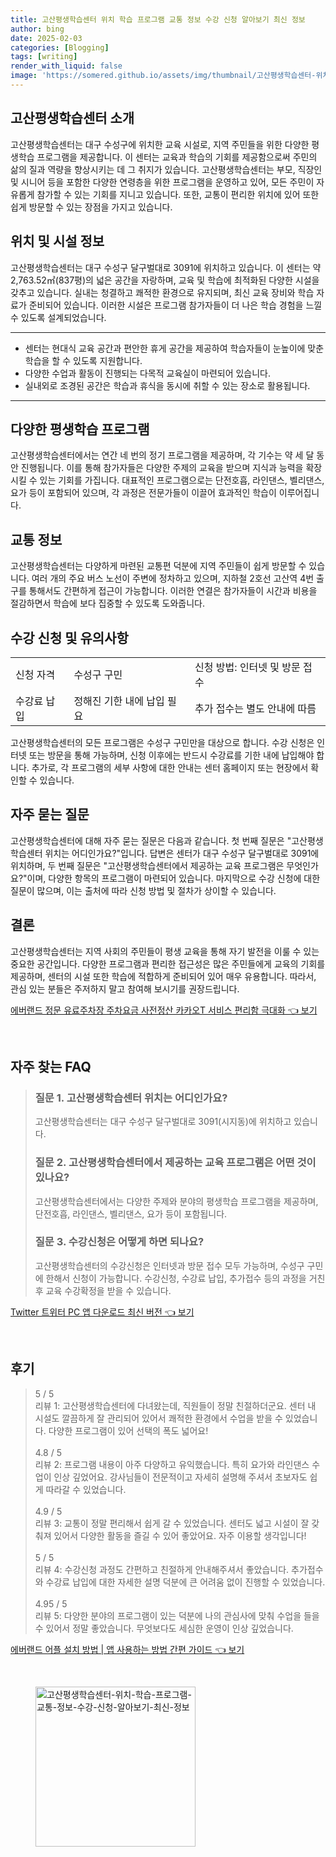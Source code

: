 ```yaml
---
title: 고산평생학습센터 위치 학습 프로그램 교통 정보 수강 신청 알아보기 최신 정보
author: bing
date: 2025-02-03
categories: [Blogging]
tags: [writing]
render_with_liquid: false
image: 'https://somered.github.io/assets/img/thumbnail/고산평생학습센터-위치-학습-프로그램-교통-정보-수강-신청-알아보기-최신-정보.webp'
---
```



<h2 id='고산평생학습센터소개'>고산평생학습센터 소개</h2>

<p>고산평생학습센터는 대구 수성구에 위치한 교육 시설로, 지역 주민들을 위한 다양한 평생학습 프로그램을 제공합니다. 이 센터는 교육과 학습의 기회를 제공함으로써 주민의 삶의 질과 역량을 향상시키는 데 그 취지가 있습니다. 고산평생학습센터는 부모, 직장인 및 시니어 등을 포함한 다양한 연령층을 위한 프로그램을 운영하고 있어, 모든 주민이 자유롭게 참가할 수 있는 기회를 지니고 있습니다. 또한, 교통이 편리한 위치에 있어 또한 쉽게 방문할 수 있는 장점을 가지고 있습니다.</p>

<h2 id='위치및시설'>위치 및 시설 정보</h2>

<p>고산평생학습센터는 대구 수성구 달구벌대로 3091에 위치하고 있습니다. 이 센터는 약 2,763.52㎡(837평)의 넓은 공간을 자랑하며, 교육 및 학습에 최적화된 다양한 시설을 갖추고 있습니다. 실내는 청결하고 쾌적한 환경으로 유지되며, 최신 교육 장비와 학습 자료가 준비되어 있습니다. 이러한 시설은 프로그램 참가자들이 더 나은 학습 경험을 느낄 수 있도록 설계되었습니다.</p>

<hr />

<ul>
    <li>센터는 현대식 교육 공간과 편안한 휴게 공간을 제공하여 학습자들이 눈높이에 맞춘 학습을 할 수 있도록 지원합니다.</li>
    <li>다양한 수업과 활동이 진행되는 다목적 교육실이 마련되어 있습니다.</li>
    <li>실내외로 조경된 공간은 학습과 휴식을 동시에 취할 수 있는 장소로 활용됩니다.</li>
</ul>

<hr />

<h2 id='프로그램소개'>다양한 평생학습 프로그램</h2>

<p>고산평생학습센터에서는 연간 네 번의 정기 프로그램을 제공하며, 각 기수는 약 세 달 동안 진행됩니다. 이를 통해 참가자들은 다양한 주제의 교육을 받으며 지식과 능력을 확장시킬 수 있는 기회를 가집니다. 대표적인 프로그램으로는 단전호흡, 라인댄스, 벨리댄스, 요가 등이 포함되어 있으며, 각 과정은 전문가들이 이끌어 효과적인 학습이 이루어집니다.</p>

<h2 id='교통정보'>교통 정보</h2>

<p>고산평생학습센터는 다양하게 마련된 교통편 덕분에 지역 주민들이 쉽게 방문할 수 있습니다. 여러 개의 주요 버스 노선이 주변에 정차하고 있으며, 지하철 2호선 고산역 4번 출구를 통해서도 간편하게 접근이 가능합니다. 이러한 연결은 참가자들이 시간과 비용을 절감하면서 학습에 보다 집중할 수 있도록 도와줍니다.</p>

<h2 id='수강신청'>수강 신청 및 유의사항</h2>

<table>
    <tr>
        <td>신청 자격</td>
        <td>수성구 구민</td>
        <td>신청 방법: 인터넷 및 방문 접수</td>
    </tr>
    <tr>
        <td>수강료 납입</td>
        <td>정해진 기한 내에 납입 필요</td>
        <td>추가 접수는 별도 안내에 따름</td>
    </tr>
</table>

<p>고산평생학습센터의 모든 프로그램은 수성구 구민만을 대상으로 합니다. 수강 신청은 인터넷 또는 방문을 통해 가능하며, 신청 이후에는 반드시 수강료를 기한 내에 납입해야 합니다. 추가로, 각 프로그램의 세부 사항에 대한 안내는 센터 홈페이지 또는 현장에서 확인할 수 있습니다.</p>

<h2 id='자주묻는질문'>자주 묻는 질문</h2>

<p>고산평생학습센터에 대해 자주 묻는 질문은 다음과 같습니다. 첫 번째 질문은 "고산평생학습센터 위치는 어디인가요?"입니다. 답변은 센터가 대구 수성구 달구벌대로 3091에 위치하며, 두 번째 질문은 "고산평생학습센터에서 제공하는 교육 프로그램은 무엇인가요?"이며, 다양한 항목의 프로그램이 마련되어 있습니다. 마지막으로 수강 신청에 대한 질문이 많으며, 이는 출처에 따라 신청 방법 및 절차가 상이할 수 있습니다.</p>

<h2 id='결론'>결론</h2>

<p>고산평생학습센터는 지역 사회의 주민들이 평생 교육을 통해 자기 발전을 이룰 수 있는 중요한 공간입니다. 다양한 프로그램과 편리한 접근성은 많은 주민들에게 교육의 기회를 제공하며, 센터의 시설 또한 학습에 적합하게 준비되어 있어 매우 유용합니다. 따라서, 관심 있는 분들은 주저하지 말고 참여해 보시기를 권장드립니다.</p>


<p><a class="click-button" title="에버랜드 정문 유료주차장 주차요금 사전정산 카카오T 서비스 편리함 극대화" href="https://somered.github.io/posts/%EC%97%90%EB%B2%84%EB%9E%9C%EB%93%9C-%EC%A0%95%EB%AC%B8-%EC%9C%A0%EB%A3%8C%EC%A3%BC%EC%B0%A8%EC%9E%A5-%EC%A3%BC%EC%B0%A8%EC%9A%94%EA%B8%88-%EC%82%AC%EC%A0%84%EC%A0%95%EC%82%B0-%EC%B9%B4%EC%B9%B4%EC%98%A4T-%EC%84%9C%EB%B9%84%EC%8A%A4-%ED%8E%B8%EB%A6%AC%ED%95%A8-%EA%B7%B9%EB%8C%80%ED%99%94/" rel="dofollow">에버랜드 정문 유료주차장 주차요금 사전정산 카카오T 서비스 편리함 극대화 👈 보기</a></p><br>
<h2 id='자주_찾는_FAQ'>자주 찾는 FAQ</h2>
<div itemscope="" itemtype="https://schema.org/FAQPage"> 
<blockquote> 
<div itemscope="" itemprop="mainEntity" itemtype="https://schema.org/Question"> 
<h3 itemprop="name">질문 1. 고산평생학습센터 위치는 어디인가요?</h3> 
<div itemscope="" itemprop="acceptedAnswer" itemtype="https://schema.org/Answer"> 
<span itemprop="text"> 
<p>고산평생학습센터는 대구 수성구 달구벌대로 3091(시지동)에 위치하고 있습니다.</p> 
</span> 
</div> 
</div> 

<div itemscope="" itemprop="mainEntity" itemtype="https://schema.org/Question"> 
<h3 itemprop="name">질문 2. 고산평생학습센터에서 제공하는 교육 프로그램은 어떤 것이 있나요?</h3> 
<div itemscope="" itemprop="acceptedAnswer" itemtype="https://schema.org/Answer"> 
<span itemprop="text"> 
<p>고산평생학습센터에서는 다양한 주제와 분야의 평생학습 프로그램을 제공하며, 단전호흡, 라인댄스, 벨리댄스, 요가 등이 포함됩니다.</p> 
</span> 
</div> 
</div> 

<div itemscope="" itemprop="mainEntity" itemtype="https://schema.org/Question"> 
<h3 itemprop="name">질문 3. 수강신청은 어떻게 하면 되나요?</h3> 
<div itemscope="" itemprop="acceptedAnswer" itemtype="https://schema.org/Answer"> 
<span itemprop="text"> 
<p>고산평생학습센터의 수강신청은 인터넷과 방문 접수 모두 가능하며, 수성구 구민에 한해서 신청이 가능합니다. 수강신청, 수강료 납입, 추가접수 등의 과정을 거친 후 교육 수강확정을 받을 수 있습니다.</p> 
</span> 
</div> 
</div> 
</blockquote> 
</div>
<p><a class="click-button" title="Twitter 트위터 PC 앱 다운로드 최신 버전" href="https://somered.github.io/posts/Twitter-%ED%8A%B8%EC%9C%84%ED%84%B0-PC-%EC%95%B1-%EB%8B%A4%EC%9A%B4%EB%A1%9C%EB%93%9C-%EC%B5%9C%EC%8B%A0-%EB%B2%84%EC%A0%84/" rel="dofollow">Twitter 트위터 PC 앱 다운로드 최신 버전 👈 보기</a></p><br>
<h2 id='후기'>후기</h2>
<div itemscope itemtype="https://schema.org/Product">
  <blockquote>
  <div itemprop="review" itemscope itemtype="https://schema.org/Review">
      <div itemprop="reviewRating" itemscope itemtype="https://schema.org/Rating"> <span itemprop="ratingValue">5</span> / <span itemprop="bestRating">5</span> </div>
      <span itemprop="reviewBody">리뷰 1: 고산평생학습센터에 다녀왔는데, 직원들이 정말 친절하더군요. 센터 내 시설도 깔끔하게 잘 관리되어 있어서 쾌적한 환경에서 수업을 받을 수 있었습니다. 다양한 프로그램이 있어 선택의 폭도 넓어요!</span>
  </div>
  <br>
  <div itemprop="review" itemscope itemtype="https://schema.org/Review">
      <div itemprop="reviewRating" itemscope itemtype="https://schema.org/Rating"> <span itemprop="ratingValue">4.8</span> / <span itemprop="bestRating">5</span> </div>
      <span itemprop="reviewBody">리뷰 2: 프로그램 내용이 아주 다양하고 유익했습니다. 특히 요가와 라인댄스 수업이 인상 깊었어요. 강사님들이 전문적이고 자세히 설명해 주셔서 초보자도 쉽게 따라갈 수 있었습니다.</span>
  </div>
  <br>
  <div itemprop="review" itemscope itemtype="https://schema.org/Review">
      <div itemprop="reviewRating" itemscope itemtype="https://schema.org/Rating"> <span itemprop="ratingValue">4.9</span> / <span itemprop="bestRating">5</span> </div>
      <span itemprop="reviewBody">리뷰 3: 교통이 정말 편리해서 쉽게 갈 수 있었습니다. 센터도 넓고 시설이 잘 갖춰져 있어서 다양한 활동을 즐길 수 있어 좋았어요. 자주 이용할 생각입니다!</span>
  </div>
  <br>
  <div itemprop="review" itemscope itemtype="https://schema.org/Review">
      <div itemprop="reviewRating" itemscope itemtype="https://schema.org/Rating"> <span itemprop="ratingValue">5</span> / <span itemprop="bestRating">5</span> </div>
      <span itemprop="reviewBody">리뷰 4: 수강신청 과정도 간편하고 친절하게 안내해주셔서 좋았습니다. 추가접수와 수강료 납입에 대한 자세한 설명 덕분에 큰 어려움 없이 진행할 수 있었습니다.</span>
  </div>
  <br>
  <div itemprop="review" itemscope itemtype="https://schema.org/Review">
      <div itemprop="reviewRating" itemscope itemtype="https://schema.org/Rating"> <span itemprop="ratingValue">4.95</span> / <span itemprop="bestRating">5</span> </div>
      <span itemprop="reviewBody">리뷰 5: 다양한 분야의 프로그램이 있는 덕분에 나의 관심사에 맞춰 수업을 들을 수 있어서 정말 좋았습니다. 무엇보다도 세심한 운영이 인상 깊었습니다.</span>
  </div>
  </blockquote>
</div>
<p><a class="click-button" title="에버랜드 어플 설치 방법 | 앱 사용하는 방법 간편 가이드" href="https://somered.github.io/posts/%EC%97%90%EB%B2%84%EB%9E%9C%EB%93%9C-%EC%96%B4%ED%94%8C-%EC%84%A4%EC%B9%98-%EB%B0%A9%EB%B2%95-%EC%95%B1-%EC%82%AC%EC%9A%A9%ED%95%98%EB%8A%94-%EB%B0%A9%EB%B2%95-%EA%B0%84%ED%8E%B8-%EA%B0%80%EC%9D%B4%EB%93%9C/" rel="dofollow">에버랜드 어플 설치 방법 | 앱 사용하는 방법 간편 가이드 👈 보기</a></p><br>
<figure class="image"><img src="https://somered.github.io/assets/img/thumbnail/고산평생학습센터-위치-학습-프로그램-교통-정보-수강-신청-알아보기-최신-정보.webp" alt="고산평생학습센터-위치-학습-프로그램-교통-정보-수강-신청-알아보기-최신-정보" width="256" height="256"></figure>